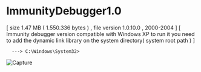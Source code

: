 # ImmunityDebugger1.0
[ 
  size 1.47 MB ( 1.550.336 bytes ) ,
  file version 1.0.10.0 ,
  2000-2004
] 
[
 Immunity debugger version compatible with Windows XP
  to run it you need to add the dynamic link library on the system directory( system root path )
]

      ---> C:\Windows\System32>

  
![Capture](https://github.com/0c001null/ImmunityDebugger1.0/assets/126085807/2b371790-4020-41d9-b822-6d1d5e47520d)

  
   
